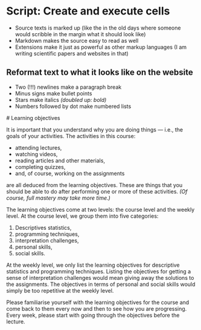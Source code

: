 # Script: Create and execute cells

- Source texts is marked up (like the in the old days where someone would scribble in
  the margin what it should look like)
- Markdown makes the source easy to read as well
- Extensions make it just as powerful as other markup languages (I am writing scientific
  papers and websites in that)

## Reformat text to what it looks like on the website

- Two (!!!) newlines make a paragraph break
- Minus signs make bullet points
- Stars make italics *(doubled up: bold)*
- Numbers followed by dot make numbered lists

\# Learning objectives

It is important that you understand why you are doing things — i.e., the goals of your
activities. The activities in this course:

- attending lectures,
- watching videos,
- reading articles and other materials,
- completing quizzes,
- and, of course, working on the assignments

are all deduced from the learning objectives. These are things that you should be able
to do after performing one or more of these activities. *(Of course, full mastery may
take more time.)*

The learning objectives come at two levels: the course level and the weekly level. At
the course level, we group them into five categories:

1. Descriptives statistics,
1. programming techniques,
1. interpretation challenges,
1. personal skills,
1. social skills.

At the weekly level, we only list the learning objectives for descriptive statistics and
programming techniques. Listing the objectives for getting a sense of interpretation
challenges would mean giving away the solutions to the assignments. The objectives in
terms of personal and social skills would simply be too repetitive at the weekly level.

Please familiarise yourself with the learning objectives for the course and come back to
them every now and then to see how you are progressing. Every week, please start with
going through the objectives before the lecture.
